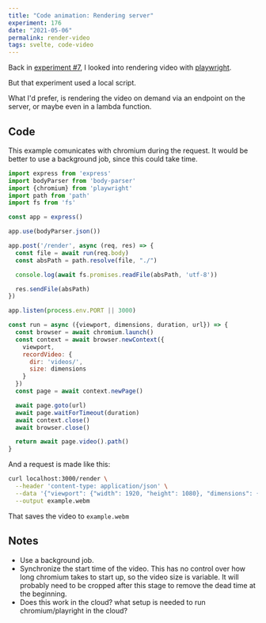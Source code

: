 ```yaml
---
title: "Code animation: Rendering server"
experiment: 176
date: "2021-05-06"
permalink: render-video
tags: svelte, code-video
---
```


Back in [experiment #7](/posts/recording-code-to-video), I looked into rendering video with [playwright](https://playwright.dev/).

But that experiment used a local script.

What I'd prefer, is rendering the video on demand via an endpoint on the server, or maybe even in a lambda function.

## Code

This example comunicates with chromium during the request. It would be better to use a background job, since this could take time.

```javascript
import express from 'express'
import bodyParser from 'body-parser'
import {chromium} from 'playwright'
import path from 'path'
import fs from 'fs'

const app = express()

app.use(bodyParser.json())

app.post('/render', async (req, res) => {
  const file = await run(req.body)
  const absPath = path.resolve(file, "./")

  console.log(await fs.promises.readFile(absPath, 'utf-8'))

  res.sendFile(absPath)
})

app.listen(process.env.PORT || 3000)

const run = async ({viewport, dimensions, duration, url}) => {
  const browser = await chromium.launch()
  const context = await browser.newContext({
    viewport,
    recordVideo: {
      dir: 'videos/',
      size: dimensions
    }
  })
  const page = await context.newPage()

  await page.goto(url)
  await page.waitForTimeout(duration)
  await context.close()
  await browser.close()

  return await page.video().path()
}
```

And a request is made like this:

```bash
curl localhost:3000/render \
  --header 'content-type: application/json' \
  --data '{"viewport": {"width": 1920, "height": 1080}, "dimensions": {"width": 1920, "height": 1080}, "duration": 3000, "url": "https://google.com"}' \
  --output example.webm
```

That saves the video to `example.webm`

## Notes

- Use a background job.
- Synchronize the start time of the video. This has no control over how long chromium takes to start up, so the video size is variable. It will probably need to be cropped after this stage to remove the dead time at the beginning.
- Does this work in the cloud? what setup is needed to run chromium/playright in the cloud?
